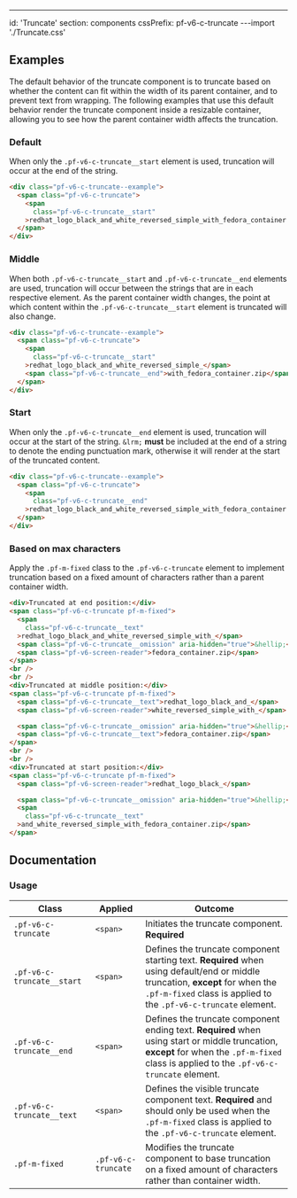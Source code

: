 ---
id: 'Truncate'
section: components
cssPrefix: pf-v6-c-truncate
---import './Truncate.css'

## Examples

The default behavior of the truncate component is to truncate based on whether the content can fit within the width of its parent container, and to prevent text from wrapping. The following examples that use this default behavior render the truncate component inside a resizable container, allowing you to see how the parent container width affects the truncation.

### Default

When only the `.pf-v6-c-truncate__start` element is used, truncation will occur at the end of the string.

```html
<div class="pf-v6-c-truncate--example">
  <span class="pf-v6-c-truncate">
    <span
      class="pf-v6-c-truncate__start"
    >redhat_logo_black_and_white_reversed_simple_with_fedora_container.zip</span>
  </span>
</div>

```

### Middle

When both `.pf-v6-c-truncate__start` and `.pf-v6-c-truncate__end` elements are used, truncation will occur between the strings that are in each respective element. As the parent container width changes, the point at which content within the `.pf-v6-c-truncate__start` element is truncated will also change.

```html
<div class="pf-v6-c-truncate--example">
  <span class="pf-v6-c-truncate">
    <span
      class="pf-v6-c-truncate__start"
    >redhat_logo_black_and_white_reversed_simple_</span>
    <span class="pf-v6-c-truncate__end">with_fedora_container.zip</span>
  </span>
</div>

```

### Start

When only the `.pf-v6-c-truncate__end` element is used, truncation will occur at the start of the string. `&lrm;` **must** be included at the end of a string to denote the ending punctuation mark, otherwise it will render at the start of the truncated content.

```html
<div class="pf-v6-c-truncate--example">
  <span class="pf-v6-c-truncate">
    <span
      class="pf-v6-c-truncate__end"
    >redhat_logo_black_and_white_reversed_simple_with_fedora_container.zip</span>
  </span>
</div>

```

### Based on max characters

Apply the `.pf-m-fixed` class to the `.pf-v6-c-truncate` element to implement truncation based on a fixed amount of characters rather than a parent container width.

```html
<div>Truncated at end position:</div>
<span class="pf-v6-c-truncate pf-m-fixed">
  <span
    class="pf-v6-c-truncate__text"
  >redhat_logo_black_and_white_reversed_simple_with_</span>
  <span class="pf-v6-c-truncate__omission" aria-hidden="true">&hellip;</span>
  <span class="pf-v6-screen-reader">fedora_container.zip</span>
</span>
<br />
<br />
<div>Truncated at middle position:</div>
<span class="pf-v6-c-truncate pf-m-fixed">
  <span class="pf-v6-c-truncate__text">redhat_logo_black_and_</span>
  <span class="pf-v6-screen-reader">white_reversed_simple_with_</span>

  <span class="pf-v6-c-truncate__omission" aria-hidden="true">&hellip;</span>
  <span class="pf-v6-c-truncate__text">fedora_container.zip</span>
</span>
<br />
<br />
<div>Truncated at start position:</div>
<span class="pf-v6-c-truncate pf-m-fixed">
  <span class="pf-v6-screen-reader">redhat_logo_black_</span>

  <span class="pf-v6-c-truncate__omission" aria-hidden="true">&hellip;</span>
  <span
    class="pf-v6-c-truncate__text"
  >and_white_reversed_simple_with_fedora_container.zip</span>
</span>

```

## Documentation

### Usage

| Class | Applied | Outcome |
| -- | -- | -- |
| `.pf-v6-c-truncate` | `<span>` | Initiates the truncate component. **Required** |
| `.pf-v6-c-truncate__start` | `<span>` | Defines the truncate component starting text. **Required** when using default/end or middle truncation, **except** for when the `.pf-m-fixed` class is applied to the `.pf-v6-c-truncate` element. |
| `.pf-v6-c-truncate__end` | `<span>` | Defines the truncate component ending text. **Required** when using start or middle truncation, **except** for when the `.pf-m-fixed` class is applied to the `.pf-v6-c-truncate` element.  |
| `.pf-v6-c-truncate__text` | `<span>` | Defines the visible truncate component text. **Required** and should only be used when the `.pf-m-fixed` class is applied to the `.pf-v6-c-truncate` element. |
| `.pf-m-fixed` | `.pf-v6-c-truncate` | Modifies the truncate component to base truncation on a fixed amount of characters rather than container width. |
